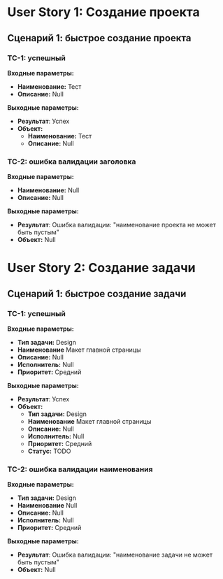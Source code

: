# User Story 1: Создание проекта

## Сценарий 1: быстрое создание проекта

### TC-1: успешный

**Входные параметры:**

- **Наименование:** Тест
- **Описание:** Null

**Выходные параметры:**

- **Результат**: Успех
- **Объект:**
    - **Наименование:** Тест
    - **Описание:** Null

### TC-2: ошибка валидации заголовка

**Входные параметры:**

- **Наименование:** Null
- **Описание:** Null

**Выходные параметры:**

- **Результат**: Ошибка валидации: "наименование проекта не может быть пустым"
- **Объект:** Null

# User Story 2: Создание задачи

## Сценарий 1: быстрое создание задачи

### TC-1: успешный

**Входные параметры:**

- **Тип задачи:** Design
- **Наименование** Макет главной страницы
- **Описание:** Null
- **Исполнитель:** Null
- **Приоритет:** Средний

**Выходные параметры:**

- **Результат**: Успех
- **Объект:**
    - **Тип задачи:** Design
    - **Наименование** Макет главной страницы
    - **Описание:** Null
    - **Исполнитель:** Null
    - **Приоритет:** Средний
    - **Статус:** TODO

### TC-2: ошибка валидации наименования

**Входные параметры:**

- **Тип задачи:** Design
- **Наименование** Null
- **Описание:** Null
- **Исполнитель:** Null
- **Приоритет:** Средний

**Выходные параметры:**

- **Результат**: Ошибка валидации: "наименование задачи не может быть пустым"
- **Объект:** Null
